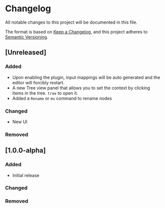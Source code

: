 # Changelog

All notable changes to this project will be documented in this file.

The format is based on [Keep a Changelog](https://keepachangelog.com/en/1.1.0/),
and this project adheres to [Semantic Versioning](https://semver.org/spec/v2.0.0.html).

## [Unreleased]

### Added
- Upon enabling the plugin, input mappings will be auto generated and the editor will forcibly restart.
- A new Tree view panel that allows you to set the context by clicking items in the tree. `tree` to open it.
- Added a `Rename` or `mv` command to rename nodes
### Changed
- New UI
### Removed

## [1.0.0-alpha]

### Added
- Initial release
### Changed

### Removed